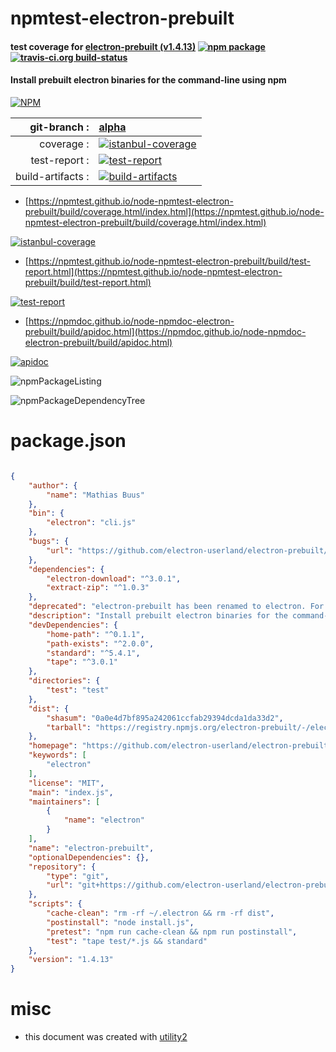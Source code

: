# npmtest-electron-prebuilt

#### test coverage for  [electron-prebuilt (v1.4.13)](https://github.com/electron-userland/electron-prebuilt#readme)  [![npm package](https://img.shields.io/npm/v/npmtest-electron-prebuilt.svg?style=flat-square)](https://www.npmjs.org/package/npmtest-electron-prebuilt) [![travis-ci.org build-status](https://api.travis-ci.org/npmtest/node-npmtest-electron-prebuilt.svg)](https://travis-ci.org/npmtest/node-npmtest-electron-prebuilt)

#### Install prebuilt electron binaries for the command-line using npm

[![NPM](https://nodei.co/npm/electron-prebuilt.png?downloads=true&downloadRank=true&stars=true)](https://www.npmjs.com/package/electron-prebuilt)

| git-branch : | [alpha](https://github.com/npmtest/node-npmtest-electron-prebuilt/tree/alpha)|
|--:|:--|
| coverage : | [![istanbul-coverage](https://npmtest.github.io/node-npmtest-electron-prebuilt/build/coverage.badge.svg)](https://npmtest.github.io/node-npmtest-electron-prebuilt/build/coverage.html/index.html)|
| test-report : | [![test-report](https://npmtest.github.io/node-npmtest-electron-prebuilt/build/test-report.badge.svg)](https://npmtest.github.io/node-npmtest-electron-prebuilt/build/test-report.html)|
| build-artifacts : | [![build-artifacts](https://npmtest.github.io/node-npmtest-electron-prebuilt/glyphicons_144_folder_open.png)](https://github.com/npmtest/node-npmtest-electron-prebuilt/tree/gh-pages/build)|

- [https://npmtest.github.io/node-npmtest-electron-prebuilt/build/coverage.html/index.html](https://npmtest.github.io/node-npmtest-electron-prebuilt/build/coverage.html/index.html)

[![istanbul-coverage](https://npmtest.github.io/node-npmtest-electron-prebuilt/build/screenCapture.buildCi.browser.%252Ftmp%252Fbuild%252Fcoverage.lib.html.png)](https://npmtest.github.io/node-npmtest-electron-prebuilt/build/coverage.html/index.html)

- [https://npmtest.github.io/node-npmtest-electron-prebuilt/build/test-report.html](https://npmtest.github.io/node-npmtest-electron-prebuilt/build/test-report.html)

[![test-report](https://npmtest.github.io/node-npmtest-electron-prebuilt/build/screenCapture.buildCi.browser.%252Ftmp%252Fbuild%252Ftest-report.html.png)](https://npmtest.github.io/node-npmtest-electron-prebuilt/build/test-report.html)

- [https://npmdoc.github.io/node-npmdoc-electron-prebuilt/build/apidoc.html](https://npmdoc.github.io/node-npmdoc-electron-prebuilt/build/apidoc.html)

[![apidoc](https://npmdoc.github.io/node-npmdoc-electron-prebuilt/build/screenCapture.buildCi.browser.%252Ftmp%252Fbuild%252Fapidoc.html.png)](https://npmdoc.github.io/node-npmdoc-electron-prebuilt/build/apidoc.html)

![npmPackageListing](https://npmtest.github.io/node-npmtest-electron-prebuilt/build/screenCapture.npmPackageListing.svg)

![npmPackageDependencyTree](https://npmtest.github.io/node-npmtest-electron-prebuilt/build/screenCapture.npmPackageDependencyTree.svg)



# package.json

```json

{
    "author": {
        "name": "Mathias Buus"
    },
    "bin": {
        "electron": "cli.js"
    },
    "bugs": {
        "url": "https://github.com/electron-userland/electron-prebuilt/issues"
    },
    "dependencies": {
        "electron-download": "^3.0.1",
        "extract-zip": "^1.0.3"
    },
    "deprecated": "electron-prebuilt has been renamed to electron. For more details, see http://electron.atom.io/blog/2016/08/16/npm-install-electron",
    "description": "Install prebuilt electron binaries for the command-line using npm",
    "devDependencies": {
        "home-path": "^0.1.1",
        "path-exists": "^2.0.0",
        "standard": "^5.4.1",
        "tape": "^3.0.1"
    },
    "directories": {
        "test": "test"
    },
    "dist": {
        "shasum": "0a0e4d7bf895a242061ccfab29394dcda1da33d2",
        "tarball": "https://registry.npmjs.org/electron-prebuilt/-/electron-prebuilt-1.4.13.tgz"
    },
    "homepage": "https://github.com/electron-userland/electron-prebuilt#readme",
    "keywords": [
        "electron"
    ],
    "license": "MIT",
    "main": "index.js",
    "maintainers": [
        {
            "name": "electron"
        }
    ],
    "name": "electron-prebuilt",
    "optionalDependencies": {},
    "repository": {
        "type": "git",
        "url": "git+https://github.com/electron-userland/electron-prebuilt.git"
    },
    "scripts": {
        "cache-clean": "rm -rf ~/.electron && rm -rf dist",
        "postinstall": "node install.js",
        "pretest": "npm run cache-clean && npm run postinstall",
        "test": "tape test/*.js && standard"
    },
    "version": "1.4.13"
}
```



# misc
- this document was created with [utility2](https://github.com/kaizhu256/node-utility2)
